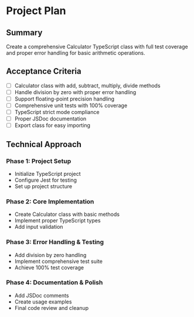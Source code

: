 # Project Plan

## Summary

Create a comprehensive Calculator TypeScript class with full test coverage and proper error handling for basic arithmetic operations.

## Acceptance Criteria

- [ ] Calculator class with add, subtract, multiply, divide methods
- [ ] Handle division by zero with proper error handling
- [ ] Support floating-point precision handling
- [ ] Comprehensive unit tests with 100% coverage
- [ ] TypeScript strict mode compliance
- [ ] Proper JSDoc documentation
- [ ] Export class for easy importing

## Technical Approach

### Phase 1: Project Setup

- Initialize TypeScript project
- Configure Jest for testing
- Set up project structure

### Phase 2: Core Implementation

- Create Calculator class with basic methods
- Implement proper TypeScript types
- Add input validation

### Phase 3: Error Handling & Testing

- Add division by zero handling
- Implement comprehensive test suite
- Achieve 100% test coverage

### Phase 4: Documentation & Polish

- Add JSDoc comments
- Create usage examples
- Final code review and cleanup
